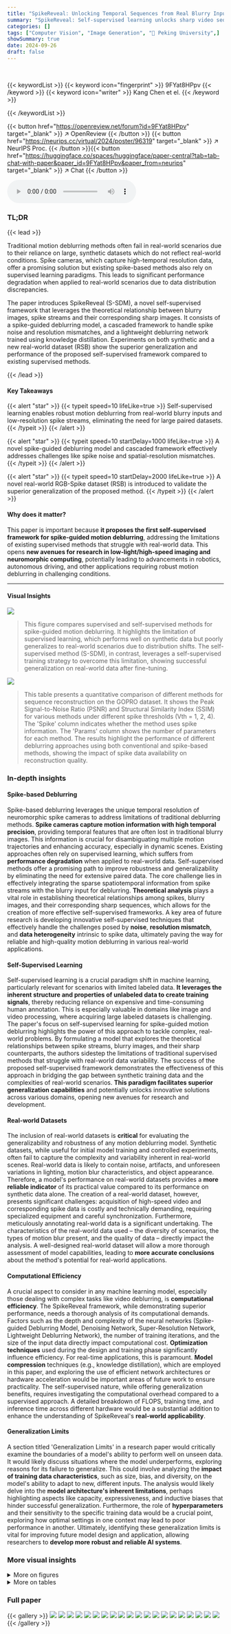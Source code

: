```yaml
---
title: "SpikeReveal: Unlocking Temporal Sequences from Real Blurry Inputs with Spike Streams"
summary: "SpikeReveal: Self-supervised learning unlocks sharp video sequences from blurry, real-world spike camera data, overcoming limitations of prior supervised approaches."
categories: []
tags: ["Computer Vision", "Image Generation", "🏢 Peking University",]
showSummary: true
date: 2024-09-26
draft: false
---
```


<br>

{{< keywordList >}}
{{< keyword icon="fingerprint" >}} 9FYat8HPpv {{< /keyword >}}
{{< keyword icon="writer" >}} Kang Chen et el. {{< /keyword >}}
 
{{< /keywordList >}}

{{< button href="https://openreview.net/forum?id=9FYat8HPpv" target="_blank" >}}
↗ OpenReview
{{< /button >}}
{{< button href="https://neurips.cc/virtual/2024/poster/96319" target="_blank" >}}
↗ NeurIPS Proc.
{{< /button >}}{{< button href="https://huggingface.co/spaces/huggingface/paper-central?tab=tab-chat-with-paper&paper_id=9FYat8HPpv&paper_from=neurips" target="_blank" >}}
↗ Chat
{{< /button >}}



<audio controls>
    <source src="https://ai-paper-reviewer.com/9FYat8HPpv/podcast.wav" type="audio/wav">
    Your browser does not support the audio element.
</audio>


### TL;DR


{{< lead >}}

Traditional motion deblurring methods often fail in real-world scenarios due to their reliance on large, synthetic datasets which do not reflect real-world conditions.  Spike cameras, which capture high-temporal resolution data, offer a promising solution but existing spike-based methods also rely on supervised learning paradigms. This leads to significant performance degradation when applied to real-world scenarios due to data distribution discrepancies.

The paper introduces SpikeReveal (S-SDM), a novel self-supervised framework that leverages the theoretical relationship between blurry images, spike streams and their corresponding sharp images. It consists of a spike-guided deblurring model, a cascaded framework to handle spike noise and resolution mismatches, and a lightweight deblurring network trained using knowledge distillation. Experiments on both synthetic and a new real-world dataset (RSB) show the superior generalization and performance of the proposed self-supervised framework compared to existing supervised methods.

{{< /lead >}}


#### Key Takeaways

{{< alert "star" >}}
{{< typeit speed=10 lifeLike=true >}} Self-supervised learning enables robust motion deblurring from real-world blurry inputs and low-resolution spike streams, eliminating the need for large paired datasets. {{< /typeit >}}
{{< /alert >}}

{{< alert "star" >}}
{{< typeit speed=10 startDelay=1000 lifeLike=true >}} A novel spike-guided deblurring model and cascaded framework effectively addresses challenges like spike noise and spatial-resolution mismatches. {{< /typeit >}}
{{< /alert >}}

{{< alert "star" >}}
{{< typeit speed=10 startDelay=2000 lifeLike=true >}} A novel real-world RGB-Spike dataset (RSB) is introduced to validate the superior generalization of the proposed method. {{< /typeit >}}
{{< /alert >}}

#### Why does it matter?
This paper is important because **it proposes the first self-supervised framework for spike-guided motion deblurring**, addressing the limitations of existing supervised methods that struggle with real-world data.  This opens **new avenues for research in low-light/high-speed imaging and neuromorphic computing**, potentially leading to advancements in robotics, autonomous driving, and other applications requiring robust motion deblurring in challenging conditions.

------
#### Visual Insights



![](https://ai-paper-reviewer.com/9FYat8HPpv/figures_1_1.jpg)

> This figure compares supervised and self-supervised methods for spike-guided motion deblurring.  It highlights the limitation of supervised learning, which performs well on synthetic data but poorly generalizes to real-world scenarios due to distribution shifts. The self-supervised method (S-SDM), in contrast, leverages a self-supervised training strategy to overcome this limitation, showing successful generalization on real-world data after fine-tuning.





![](https://ai-paper-reviewer.com/9FYat8HPpv/tables_7_1.jpg)

> This table presents a quantitative comparison of different methods for sequence reconstruction on the GOPRO dataset.  It shows the Peak Signal-to-Noise Ratio (PSNR) and Structural Similarity Index (SSIM) for various methods under different spike thresholds (Vth = 1, 2, 4). The 'Spike' column indicates whether the method uses spike information. The 'Params' column shows the number of parameters for each method.  The results highlight the performance of different deblurring approaches using both conventional and spike-based methods, showing the impact of spike data availability on reconstruction quality.





### In-depth insights


#### Spike-based Deblurring
Spike-based deblurring leverages the unique temporal resolution of neuromorphic spike cameras to address limitations of traditional deblurring methods. **Spike cameras capture motion information with high temporal precision**, providing temporal features that are often lost in traditional blurry images. This information is crucial for disambiguating multiple motion trajectories and enhancing accuracy, especially in dynamic scenes. Existing approaches often rely on supervised learning, which suffers from **performance degradation** when applied to real-world data. Self-supervised methods offer a promising path to improve robustness and generalizability by eliminating the need for extensive paired data. The core challenge lies in effectively integrating the sparse spatiotemporal information from spike streams with the blurry input for deblurring.  **Theoretical analysis** plays a vital role in establishing theoretical relationships among spikes, blurry images, and their corresponding sharp sequences, which allows for the creation of more effective self-supervised frameworks. A key area of future research is developing innovative self-supervised techniques that effectively handle the challenges posed by **noise**, **resolution mismatch**, and **data heterogeneity** intrinsic to spike data, ultimately paving the way for reliable and high-quality motion deblurring in various real-world applications.

#### Self-Supervised Learning
Self-supervised learning is a crucial paradigm shift in machine learning, particularly relevant for scenarios with limited labeled data.  **It leverages the inherent structure and properties of unlabeled data to create training signals**, thereby reducing reliance on expensive and time-consuming human annotation.  This is especially valuable in domains like image and video processing, where acquiring large labeled datasets is challenging.  The paper's focus on self-supervised learning for spike-guided motion deblurring highlights the power of this approach to tackle complex, real-world problems.  By formulating a model that explores the theoretical relationships between spike streams, blurry images, and their sharp counterparts, the authors sidestep the limitations of traditional supervised methods that struggle with real-world data variability. The success of the proposed self-supervised framework demonstrates the effectiveness of this approach in bridging the gap between synthetic training data and the complexities of real-world scenarios. **This paradigm facilitates superior generalization capabilities** and potentially unlocks innovative solutions across various domains, opening new avenues for research and development.

#### Real-world Datasets
The inclusion of real-world datasets is **critical** for evaluating the generalizability and robustness of any motion deblurring model.  Synthetic datasets, while useful for initial model training and controlled experiments, often fail to capture the complexity and variability inherent in real-world scenes.  Real-world data is likely to contain noise, artifacts, and unforeseen variations in lighting, motion blur characteristics, and object appearance.  Therefore, a model's performance on real-world datasets provides a **more reliable indicator** of its practical value compared to its performance on synthetic data alone.  The creation of a real-world dataset, however, presents significant challenges: acquisition of high-speed video and corresponding spike data is costly and technically demanding, requiring specialized equipment and careful synchronization.  Furthermore, meticulously annotating real-world data is a significant undertaking.  The characteristics of the real-world data used – the diversity of scenarios, the types of motion blur present, and the quality of data – directly impact the analysis.  A well-designed real-world dataset will allow a more thorough assessment of model capabilities, leading to **more accurate conclusions** about the method's potential for real-world applications.

#### Computational Efficiency
A crucial aspect to consider in any machine learning model, especially those dealing with complex tasks like video deblurring, is **computational efficiency**.  The SpikeReveal framework, while demonstrating superior performance, needs a thorough analysis of its computational demands.  Factors such as the depth and complexity of the neural networks (Spike-guided Deblurring Model, Denoising Network, Super-Resolution Network, Lightweight Deblurring Network), the number of training iterations, and the size of the input data directly impact computational cost.  **Optimization techniques** used during the design and training phase significantly influence efficiency.  For real-time applications, this is paramount.  **Model compression** techniques (e.g., knowledge distillation), which are employed in this paper, and exploring the use of efficient network architectures or hardware acceleration would be important areas of future work to ensure practicality.  The self-supervised nature, while offering generalization benefits, requires investigating the computational overhead compared to a supervised approach. A detailed breakdown of FLOPS, training time, and inference time across different hardware would be a substantial addition to enhance the understanding of SpikeReveal's **real-world applicability**.

#### Generalization Limits
A section titled 'Generalization Limits' in a research paper would critically examine the boundaries of a model's ability to perform well on unseen data.  It would likely discuss situations where the model underperforms, exploring reasons for its failure to generalize. This could involve analyzing the **impact of training data characteristics**, such as size, bias, and diversity, on the model's ability to adapt to new, different inputs.  The analysis would likely delve into the **model architecture's inherent limitations**,  perhaps highlighting aspects like capacity, expressiveness, and inductive biases that hinder successful generalization.  Furthermore, the role of **hyperparameters** and their sensitivity to the specific training data would be a crucial point, exploring how optimal settings in one context may lead to poor performance in another.  Ultimately, identifying these generalization limits is vital for improving future model design and application, allowing researchers to **develop more robust and reliable AI systems**.


### More visual insights

<details>
<summary>More on figures
</summary>


![](https://ai-paper-reviewer.com/9FYat8HPpv/figures_4_1.jpg)

> This figure illustrates the overall architecture of the proposed self-supervised framework for spike-guided motion deblurring.  It shows two main pipelines: a student network and a teacher network. The teacher network consists of several components including a denoising network (BSN), a super-resolution network (EDSR), and the Spike-guided Deblurring Model (SDM). This network takes blurry images and spike streams as input and produces a sequence of sharp images.  The student network, a Lightweight Deblurring Network (LDN), is trained using the results from the teacher network as pseudo labels and aims to achieve a similar performance with a more efficient architecture. The framework leverages knowledge distillation and reblur loss to achieve superior generalization performance.


![](https://ai-paper-reviewer.com/9FYat8HPpv/figures_6_1.jpg)

> This figure shows a qualitative comparison of single frame restoration results on the RSB (Real-world Spike Blur) dataset.  It compares the performance of several methods, including LEVS, Motion-ETR, BiT, SpkDeblurNet, and the proposed S-SDM method. For each method, the blurry input image and the corresponding restoration are displayed. The green boxes highlight the regions of interest, showcasing the effectiveness of the restoration in terms of detail recovery, color accuracy, and overall image quality. The figure visually demonstrates the superior performance of the S-SDM model compared to others, particularly in resolving fine details and preserving color consistency.


![](https://ai-paper-reviewer.com/9FYat8HPpv/figures_6_2.jpg)

> This figure shows a qualitative comparison of the sequence reconstruction results on the RSB dataset (Real-world Spike Blur dataset) for different methods: (a) Blur (original blurry input), (b) SpkDeblurNet, (c) Ours (proposed S-SDM). Each row represents a sequence of reconstructed frames from a single blurry input. The time axis is shown at the bottom of the figure. The figure visually demonstrates the superiority of the proposed S-SDM method in terms of sequence quality and detail preservation compared to the SpkDeblurNet method. The S-SDM method shows smoother and less noisy reconstructions of the sequence frames. 


![](https://ai-paper-reviewer.com/9FYat8HPpv/figures_7_1.jpg)

> This figure shows a visual comparison of the proposed S-SDM method against several other state-of-the-art methods for motion deblurring on the GOPRO dataset.  The comparison is made across different spike thresholds (Vth = 1, 2, 4), highlighting the performance differences under varying levels of spike noise and density.  The results illustrate the effectiveness of S-SDM in producing visually sharper and more consistent results compared to other methods, particularly when dealing with higher spike thresholds (more noise).


![](https://ai-paper-reviewer.com/9FYat8HPpv/figures_9_1.jpg)

> This figure shows a qualitative comparison of the results obtained by cascading different modules in the proposed self-supervised framework.  It compares the results of using only the SDM (Spike-guided Deblurring Model) against those including the denoising network (BSN), super-resolution network (SR), and finally, the lightweight deblurring network (LDN). The results demonstrate the improvement in image quality and detail preservation with the addition of each module.  The experiment IDs refer to a table in the paper (Table 3) providing the quantitative details of the comparisons. 


![](https://ai-paper-reviewer.com/9FYat8HPpv/figures_12_1.jpg)

> This figure shows a qualitative comparison of single frame restoration results on the RSB dataset.  It compares the blurry input image with results from several different methods: LEVS Motion-ETR, BiT, SpkDeblurNet, and the authors' proposed method. Each row represents a different blurry input image and shows its restoration via the different methods, allowing for a visual comparison of the image quality achieved by each.


![](https://ai-paper-reviewer.com/9FYat8HPpv/figures_13_1.jpg)

> This figure shows the overall framework of the proposed self-supervised approach. It consists of two main parts: a teacher model and a student model. The teacher model uses a cascade of networks (BSN, EDSR, and SDM) to process the blurry input image and spike stream to produce a high-quality deblurred sequence. The student model (LDN) then learns to mimic the teacher's behavior, but with a more efficient architecture.  Knowledge distillation and reblur loss are used to train the student model, leading to a faster and more effective deblurring process.


![](https://ai-paper-reviewer.com/9FYat8HPpv/figures_13_2.jpg)

> This figure compares supervised and self-supervised methods for spike-guided motion deblurring.  It shows that supervised methods perform well on synthetic data but poorly on real-world data due to the domain gap. In contrast, the self-supervised S-SDM method is robust to this domain gap.


![](https://ai-paper-reviewer.com/9FYat8HPpv/figures_14_1.jpg)

> This figure shows a qualitative comparison of single-frame restoration results on the RSB dataset.  Different methods (LEVS, Motion-ETR, BIT, SpkDeblurNet, and the proposed method) are compared side-by-side for five different scenes (Board-L, Board-M, Board-H, Face, and Earphone) under varying lighting conditions. The goal is to visually demonstrate the performance of each method in recovering sharp details from blurry images.  The differences in color accuracy, noise reduction, and overall sharpness are evident in the comparison.


![](https://ai-paper-reviewer.com/9FYat8HPpv/figures_15_1.jpg)

> This figure compares the single-frame restoration results of different methods on the RSB dataset under various lighting conditions. The methods compared include LEVS, Motion-ETR, BiT, SpkDeblurNet, and the proposed method.  The comparison highlights the ability of each method to accurately restore details and color under different lighting.


![](https://ai-paper-reviewer.com/9FYat8HPpv/figures_16_1.jpg)

> This figure compares the performance of the proposed self-supervised spike-guided deblurring model (S-SDM) against other state-of-the-art methods on the GOPRO dataset.  The comparison is shown for three different spike thresholds (Vth = 1, 2, 4). The results highlight the superior generalization ability of S-SDM, particularly under varied conditions of spike density.  It showcases how S-SDM maintains a high level of performance across different spike thresholds, unlike other methods which show considerable performance degradation when the spike density changes.


![](https://ai-paper-reviewer.com/9FYat8HPpv/figures_16_2.jpg)

> This figure shows a qualitative comparison of the proposed S-SDM method against other state-of-the-art methods for motion deblurring on the GOPRO dataset.  Different spike thresholds (Vth = 1, 2, 4) were used to simulate varying spike densities. The results demonstrate the superior performance of S-SDM in recovering sharp, high-quality images, particularly when dealing with varying levels of spike noise, compared to other methods such as Motion-ETR, BiT, and SpkDeblurNet.


![](https://ai-paper-reviewer.com/9FYat8HPpv/figures_17_1.jpg)

> This figure presents a qualitative comparison of single-frame restoration results on the RSB (Real-world Spike Blur) dataset.  It compares the performance of the proposed method (Ours) against three other methods: Blur (the original blurry image), LEVS Motion-ETR, and SpkDeblurNet.  The figure shows that the proposed method produces visually superior results in terms of sharpness, color accuracy, and overall detail preservation compared to the alternative approaches, particularly in capturing fine details of real-world scenes.


![](https://ai-paper-reviewer.com/9FYat8HPpv/figures_17_2.jpg)

> This figure compares the performance of supervised and self-supervised methods for spike-guided motion deblurring.  Supervised methods perform well on synthetic data but poorly generalize to real-world data due to domain mismatch.  The self-supervised method (S-SDM) consistently performs better across both datasets by eliminating the need for ground truth in training.


![](https://ai-paper-reviewer.com/9FYat8HPpv/figures_17_3.jpg)

> This figure illustrates the proposed self-supervised framework for spike-guided motion deblurring.  It shows a teacher-student model setup. The teacher model uses a cascade of networks including a Blind Spot Network (BSN), Super Resolution Network (SR), and Spike-guided Deblurring Model (SDM). The output of the teacher is used to generate pseudo-labels to train a lightweight deblurring network (LDN), which acts as the student.  The LDN learns to directly map blurry input and spike streams to sharp images, enabling faster and more efficient deblurring.


</details>




<details>
<summary>More on tables
</summary>


![](https://ai-paper-reviewer.com/9FYat8HPpv/tables_8_1.jpg)
> This table presents a quantitative comparison of the performance of the Scale-aware Network (SAN) used in the GEM model [39] and the Lightweight Deblurring Network (LDN) proposed by the authors.  The comparison focuses on the PSNR (Peak Signal-to-Noise Ratio), SSIM (Structural Similarity Index), the number of parameters (Params), and the number of floating-point operations (Flops) for both networks.  The results show that the authors' LDN achieves higher PSNR and SSIM scores with significantly fewer parameters and FLOPs, demonstrating its superior efficiency.

![](https://ai-paper-reviewer.com/9FYat8HPpv/tables_9_1.jpg)
> This table presents a quantitative comparison of different methods for sequence reconstruction on the GOPRO dataset.  It compares various methods (LEVS, Motion-ETR, BiT, TRMD+DASR, RED+DASR, REFID+DASR, SpkDeblurNet, and the proposed S-SDM) across three different spike thresholds (Vth=1, Vth=2, Vth=4).  For each method and threshold, the table provides the Peak Signal-to-Noise Ratio (PSNR), Structural Similarity Index (SSIM), and the number of parameters (Params) used. The inclusion of spike data (indicated by a checkmark) and the number of parameters highlight the efficiency and effectiveness of different methods.

![](https://ai-paper-reviewer.com/9FYat8HPpv/tables_14_1.jpg)
> This table presents a quantitative comparison of single-frame image restoration results on the RSB (Real-world Spike Blur) dataset. Five different methods are compared: LEVS [12], Motion-ETR [40], BiT [46], SpkDeblurNet [8], and the proposed S-SDM. The evaluation metric used is LIQE (Language-Image Quality Evaluator), which ranges from 1 to 5, with higher scores indicating better quality.  The table shows the LIQE scores for each method across five different image categories within the RSB dataset (Board-L, Board-M, Board-H, Face, and Earphone), along with an average LIQE score across all categories.

</details>




### Full paper

{{< gallery >}}
<img src="https://ai-paper-reviewer.com/9FYat8HPpv/1.png" class="grid-w50 md:grid-w33 xl:grid-w25" />
<img src="https://ai-paper-reviewer.com/9FYat8HPpv/2.png" class="grid-w50 md:grid-w33 xl:grid-w25" />
<img src="https://ai-paper-reviewer.com/9FYat8HPpv/3.png" class="grid-w50 md:grid-w33 xl:grid-w25" />
<img src="https://ai-paper-reviewer.com/9FYat8HPpv/4.png" class="grid-w50 md:grid-w33 xl:grid-w25" />
<img src="https://ai-paper-reviewer.com/9FYat8HPpv/5.png" class="grid-w50 md:grid-w33 xl:grid-w25" />
<img src="https://ai-paper-reviewer.com/9FYat8HPpv/6.png" class="grid-w50 md:grid-w33 xl:grid-w25" />
<img src="https://ai-paper-reviewer.com/9FYat8HPpv/7.png" class="grid-w50 md:grid-w33 xl:grid-w25" />
<img src="https://ai-paper-reviewer.com/9FYat8HPpv/8.png" class="grid-w50 md:grid-w33 xl:grid-w25" />
<img src="https://ai-paper-reviewer.com/9FYat8HPpv/9.png" class="grid-w50 md:grid-w33 xl:grid-w25" />
<img src="https://ai-paper-reviewer.com/9FYat8HPpv/10.png" class="grid-w50 md:grid-w33 xl:grid-w25" />
<img src="https://ai-paper-reviewer.com/9FYat8HPpv/11.png" class="grid-w50 md:grid-w33 xl:grid-w25" />
<img src="https://ai-paper-reviewer.com/9FYat8HPpv/12.png" class="grid-w50 md:grid-w33 xl:grid-w25" />
<img src="https://ai-paper-reviewer.com/9FYat8HPpv/13.png" class="grid-w50 md:grid-w33 xl:grid-w25" />
<img src="https://ai-paper-reviewer.com/9FYat8HPpv/14.png" class="grid-w50 md:grid-w33 xl:grid-w25" />
<img src="https://ai-paper-reviewer.com/9FYat8HPpv/15.png" class="grid-w50 md:grid-w33 xl:grid-w25" />
<img src="https://ai-paper-reviewer.com/9FYat8HPpv/16.png" class="grid-w50 md:grid-w33 xl:grid-w25" />
<img src="https://ai-paper-reviewer.com/9FYat8HPpv/17.png" class="grid-w50 md:grid-w33 xl:grid-w25" />
<img src="https://ai-paper-reviewer.com/9FYat8HPpv/18.png" class="grid-w50 md:grid-w33 xl:grid-w25" />
<img src="https://ai-paper-reviewer.com/9FYat8HPpv/19.png" class="grid-w50 md:grid-w33 xl:grid-w25" />
<img src="https://ai-paper-reviewer.com/9FYat8HPpv/20.png" class="grid-w50 md:grid-w33 xl:grid-w25" />
{{< /gallery >}}